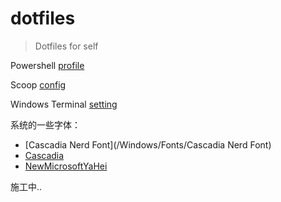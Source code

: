 # dotfiles
> Dotfiles for self



Powershell [profile](/Windows/Microsoft.PowerShell_profile.ps1)

Scoop [config](/Windows/scoop_config.json)

Windows Terminal [setting](/Windows/wt_setting.json)



系统的一些字体：

- [Cascadia Nerd Font](/Windows/Fonts/Cascadia Nerd Font)
- [Cascadia](/Windows/Fonts/CascadiaCode_2005.15)
- [NewMicrosoftYaHei](/Windows/Fonts/NewMicrosoftYaHei.11.3.0.zip)

施工中..

